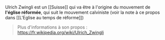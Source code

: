Ulrich Zwingli est un [[Suisse]] qui va être à l'origine du mouvement de **l'église réformée**, qui suit le mouvement calviniste (voir la note à ce propos dans [[L'Eglise au temps de réforme]])
>Plus d'informations à son propos : https://fr.wikipedia.org/wiki/Ulrich_Zwingli